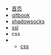 - [首页](/#)
- [gitbook](network/gitbook.md)
- [shadowsocks](network/shadowsocks.md)
- [ssl](network/ssl.md)
- css
- - [css](css/画廊.md)
